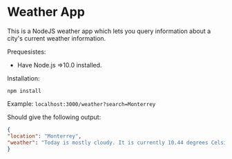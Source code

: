 # Weather App

This is a NodeJS weather app which lets you query information about a city's current weather information.

Prequesistes:
* Have Node.js =>10.0 installed.

Installation:

`npm install`

Example: `localhost:3000/weather?search=Monterrey`

Should give the following output:

```json
{
"location": "Monterrey",
"weather": "Today is mostly cloudy. It is currently 10.44 degrees Celsius in Monterrey, Nuevo León, Mexico. The probability of rain is 0%."
}
```
